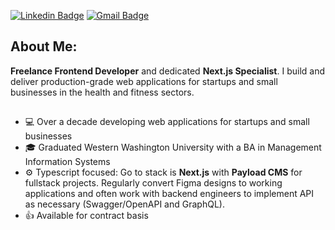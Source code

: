 <!-- ![Header image](https://github.com/alvara/alvara/blob/master/github-banner.png) -->

[![Linkedin Badge](https://img.shields.io/badge/-LinkedIn-blue?style=flat-square&logo=Linkedin&logoColor=white&link=https://www.linkedin.com/in/jesse-alvarado/)](https://www.linkedin.com/in/jesse-alvarado/)
[![Gmail Badge](https://img.shields.io/badge/-Email_Me-d14836?style=flat-square&logo=Minutemailer&logoColor=white&link=mailto:contact@jessealvarado.com)](mailto:contact@jessealvarado.com)

## About Me:
**Freelance Frontend Developer** and dedicated **Next.js Specialist**. I build and deliver production-grade web applications for startups and small businesses in the health and fitness sectors.

## 
-  💻 Over a decade developing web applications for startups and small businesses
-  🎓 Graduated Western Washington University with a BA in Management Information Systems
-  ⚙️ Typescript focused: Go to stack is **Next.js** with **Payload CMS** for fullstack projects. Regularly convert Figma designs to working applications and often work with backend engineers to implement API as necessary (Swagger/OpenAPI and GraphQL).
-  👍 Available for contract basis
